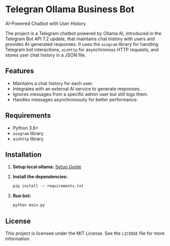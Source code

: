 # Telegran Ollama Business Bot

AI-Powered Chatbot with User History

The project is a Telegram chatbot powered by Ollama AI, introduced in the Telegram Bot API 7.2 update, that maintains chat history with users and provides AI-generated responses. It uses the `aiogram` library for handling Telegram bot interactions, `aiohttp` for asynchronous HTTP requests, and stores user chat history in a JSON file.

## Features

- Maintains a chat history for each user.
- Integrates with an external AI service to generate responses.
- Ignores messages from a specific admin user but still logs them.
- Handles messages asynchronously for better performance.

## Requirements

- Python 3.8+
- `aiogram` library
- `aiohttp` library

## Installation

1. **Setup local ollama:**
   [Setup Guide](https://github.com/ollama/ollama)

2. **Install the dependencies:**
   ```bash
   pip install -r requirements.txt
   ```

3. **Run bot:**
   ```bash
   python main.py
   ```

## License

This project is licensed under the MIT License. See the `LICENSE` file for more information.
